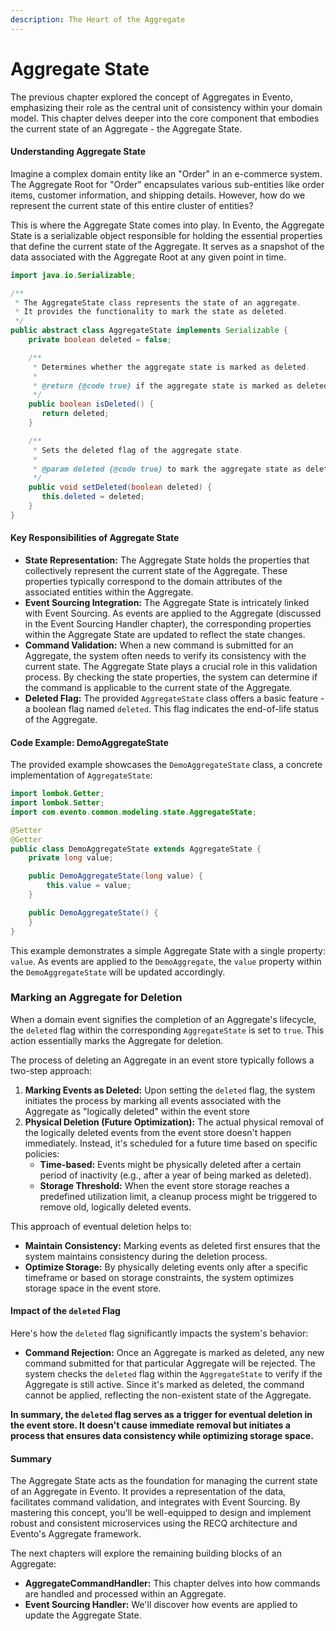 ```yaml
---
description: The Heart of the Aggregate
---
```


# Aggregate State

The previous chapter explored the concept of Aggregates in Evento, emphasizing their role as the central unit of consistency within your domain model. This chapter delves deeper into the core component that embodies the current state of an Aggregate - the Aggregate State.

#### Understanding Aggregate State

Imagine a complex domain entity like an "Order" in an e-commerce system. The Aggregate Root for "Order" encapsulates various sub-entities like order items, customer information, and shipping details. However, how do we represent the current state of this entire cluster of entities?

This is where the Aggregate State comes into play. In Evento, the Aggregate State is a serializable object responsible for holding the essential properties that define the current state of the Aggregate. It serves as a snapshot of the data associated with the Aggregate Root at any given point in time.

```java
import java.io.Serializable;

/**
 * The AggregateState class represents the state of an aggregate.
 * It provides the functionality to mark the state as deleted.
 */
public abstract class AggregateState implements Serializable {
    private boolean deleted = false;

    /**
     * Determines whether the aggregate state is marked as deleted.
     *
     * @return {@code true} if the aggregate state is marked as deleted, {@code false} otherwise.
     */
    public boolean isDeleted() {
       return deleted;
    }

    /**
     * Sets the deleted flag of the aggregate state.
     *
     * @param deleted {@code true} to mark the aggregate state as deleted, {@code false} otherwise.
     */
    public void setDeleted(boolean deleted) {
       this.deleted = deleted;
    }
}
```

#### Key Responsibilities of Aggregate State

* **State Representation:** The Aggregate State holds the properties that collectively represent the current state of the Aggregate. These properties typically correspond to the domain attributes of the associated entities within the Aggregate.
* **Event Sourcing Integration:** The Aggregate State is intricately linked with Event Sourcing. As events are applied to the Aggregate (discussed in the Event Sourcing Handler chapter), the corresponding properties within the Aggregate State are updated to reflect the state changes.
* **Command Validation:** When a new command is submitted for an Aggregate, the system often needs to verify its consistency with the current state. The Aggregate State plays a crucial role in this validation process. By checking the state properties, the system can determine if the command is applicable to the current state of the Aggregate.
* **Deleted Flag:** The provided `AggregateState` class offers a basic feature - a boolean flag named `deleted`. This flag indicates the end-of-life status of the Aggregate.

#### Code Example: DemoAggregateState

The provided example showcases the `DemoAggregateState` class, a concrete implementation of `AggregateState`:

```java
import lombok.Getter;
import lombok.Setter;
import com.evento.common.modeling.state.AggregateState;

@Setter
@Getter
public class DemoAggregateState extends AggregateState {
    private long value;

    public DemoAggregateState(long value) {
        this.value = value;
    }

    public DemoAggregateState() {
    }
}
```

This example demonstrates a simple Aggregate State with a single property: `value`. As events are applied to the `DemoAggregate`, the `value` property within the `DemoAggregateState` will be updated accordingly.

### Marking an Aggregate for Deletion

When a domain event signifies the completion of an Aggregate's lifecycle, the `deleted` flag within the corresponding `AggregateState` is set to `true`. This action essentially marks the Aggregate for deletion.

The process of deleting an Aggregate in an event store typically follows a two-step approach:

1. **Marking Events as Deleted:** Upon setting the `deleted` flag, the system initiates the process by marking all events associated with the Aggregate as "logically deleted" within the event store
2. **Physical Deletion (Future Optimization):** The actual physical removal of the logically deleted events from the event store doesn't happen immediately. Instead, it's scheduled for a future time based on specific policies:
   * **Time-based:** Events might be physically deleted after a certain period of inactivity (e.g., after a year of being marked as deleted).
   * **Storage Threshold:** When the event store storage reaches a predefined utilization limit, a cleanup process might be triggered to remove old, logically deleted events.

This approach of eventual deletion helps to:

* **Maintain Consistency:** Marking events as deleted first ensures that the system maintains consistency during the deletion process.
* **Optimize Storage:** By physically deleting events only after a specific timeframe or based on storage constraints, the system optimizes storage space in the event store.

#### Impact of the `deleted` Flag

Here's how the `deleted` flag significantly impacts the system's behavior:

* **Command Rejection:** Once an Aggregate is marked as deleted, any new command submitted for that particular Aggregate will be rejected. The system checks the `deleted` flag within the `AggregateState` to verify if the Aggregate is still active. Since it's marked as deleted, the command cannot be applied, reflecting the non-existent state of the Aggregate.

**In summary, the `deleted` flag serves as a trigger for eventual deletion in the event store. It doesn't cause immediate removal but initiates a process that ensures data consistency while optimizing storage space.**

#### Summary

The Aggregate State acts as the foundation for managing the current state of an Aggregate in Evento. It provides a representation of the data, facilitates command validation, and integrates with Event Sourcing. By mastering this concept, you'll be well-equipped to design and implement robust and consistent microservices using the RECQ architecture and Evento's Aggregate framework.

The next chapters will explore the remaining building blocks of an Aggregate:

* **AggregateCommandHandler:** This chapter delves into how commands are handled and processed within an Aggregate.
* **Event Sourcing Handler:** We'll discover how events are applied to update the Aggregate State.
